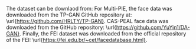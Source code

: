 The dataset can be downlaod from: 
For Multi-PIE, the face data was downloaded from the TP-GAN GitHub repository at: \url{https://github.com/HRLTY/TP-GAN}. 
CAS-PEAL face data was downloaded from the GitHub repository: \url{https://github.com/YuYin1/DA-GAN}. 
Finally, the FEI dataset was downloaded from the official repository of the FEI: \url{https://fei.edu.br/~cet/facedatabase.html}.
